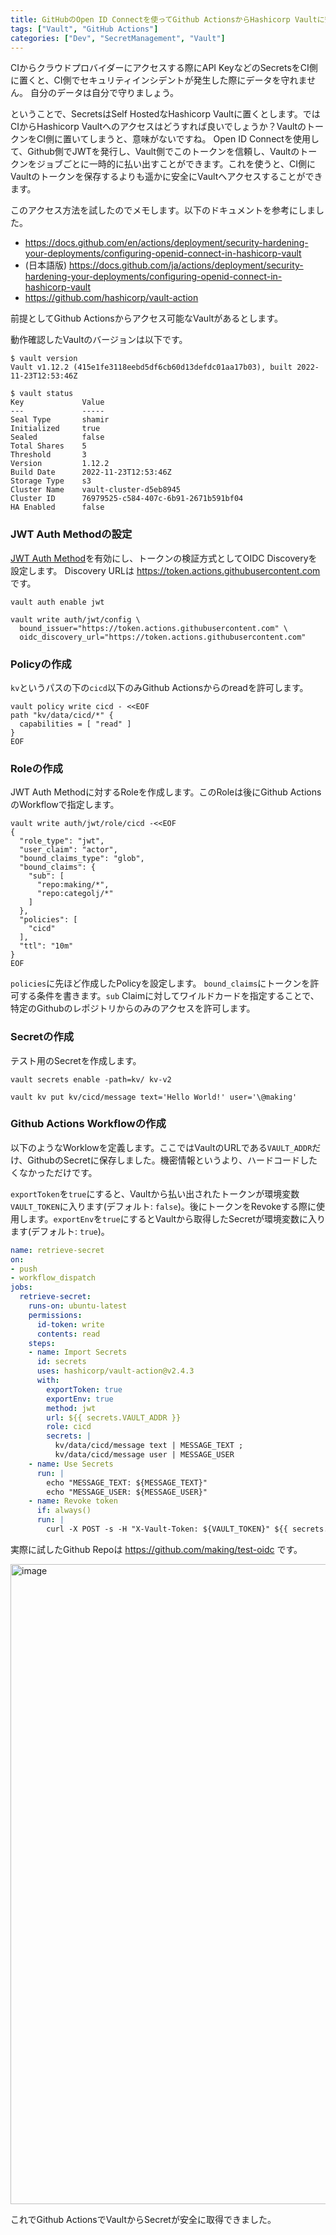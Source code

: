```yaml
---
title: GitHubのOpen ID Connectを使ってGithub ActionsからHashicorp Vaultに安全にアクセスするメモ
tags: ["Vault", "GitHub Actions"]
categories: ["Dev", "SecretManagement", "Vault"]
---
```


CIからクラウドプロバイダーにアクセスする際にAPI KeyなどのSecretsをCI側に置くと、CI側でセキュリティインシデントが発生した際にデータを守れません。
自分のデータは自分で守りましょう。

ということで、SecretsはSelf HostedなHashicorp Vaultに置くとします。ではCIからHashicorp Vaultへのアクセスはどうすれば良いでしょうか？VaultのトークンをCI側に置いてしまうと、意味がないですね。
Open ID Connectを使用して、Github側でJWTを発行し、Vault側でこのトークンを信頼し、Vaultのトークンをジョブごとに一時的に払い出すことができます。これを使うと、CI側にVaultのトークンを保存するよりも遥かに安全にVaultへアクセスすることができます。

このアクセス方法を試したのでメモします。以下のドキュメントを参考にしました。

* https://docs.github.com/en/actions/deployment/security-hardening-your-deployments/configuring-openid-connect-in-hashicorp-vault
* (日本語版) https://docs.github.com/ja/actions/deployment/security-hardening-your-deployments/configuring-openid-connect-in-hashicorp-vault
* https://github.com/hashicorp/vault-action


前提としてGithub Actionsからアクセス可能なVaultがあるとします。

動作確認したVaultのバージョンは以下です。

```
$ vault version
Vault v1.12.2 (415e1fe3118eebd5df6cb60d13defdc01aa17b03), built 2022-11-23T12:53:46Z

$ vault status
Key             Value
---             -----
Seal Type       shamir
Initialized     true
Sealed          false
Total Shares    5
Threshold       3
Version         1.12.2
Build Date      2022-11-23T12:53:46Z
Storage Type    s3
Cluster Name    vault-cluster-d5eb8945
Cluster ID      76979525-c584-407c-6b91-2671b591bf04
HA Enabled      false
```


### JWT Auth Methodの設定

[JWT Auth Method](https://developer.hashicorp.com/vault/docs/auth/jwt)を有効にし、トークンの検証方式としてOIDC Discoveryを設定します。
Discovery URLは https://token.actions.githubusercontent.com です。

```
vault auth enable jwt

vault write auth/jwt/config \
  bound_issuer="https://token.actions.githubusercontent.com" \
  oidc_discovery_url="https://token.actions.githubusercontent.com"
```


### Policyの作成

`kv`というパスの下の`cicd`以下のみGithub Actionsからのreadを許可します。

```
vault policy write cicd - <<EOF
path "kv/data/cicd/*" {
  capabilities = [ "read" ]
}
EOF
```


### Roleの作成

JWT Auth Methodに対するRoleを作成します。このRoleは後にGithub ActionsのWorkflowで指定します。

```
vault write auth/jwt/role/cicd -<<EOF
{
  "role_type": "jwt",
  "user_claim": "actor",
  "bound_claims_type": "glob",
  "bound_claims": {
    "sub": [
      "repo:making/*",
      "repo:categolj/*"
    ]
  },
  "policies": [
    "cicd"
  ],
  "ttl": "10m"
}
EOF
```

`policies`に先ほど作成したPolicyを設定します。
`bound_claims`にトークンを許可する条件を書きます。`sub` Claimに対してワイルドカードを指定することで、特定のGithubのレポジトリからのみのアクセスを許可します。


### Secretの作成

テスト用のSecretを作成します。

```
vault secrets enable -path=kv/ kv-v2
```

```
vault kv put kv/cicd/message text='Hello World!' user='\@making'
```

### Github Actions Workflowの作成

以下のようなWorklowを定義します。ここではVaultのURLである`VAULT_ADDR`だけ、GithubのSecretに保存しました。機密情報というより、ハードコードしたくなかっただけです。

`exportToken`を`true`にすると、Vaultから払い出されたトークンが環境変数`VAULT_TOKEN`に入ります(デフォルト: `false`)。後にトークンをRevokeする際に使用します。`exportEnv`を`true`にするとVaultから取得したSecretが環境変数に入ります(デフォルト: `true`)。

```yaml
name: retrieve-secret
on:
- push
- workflow_dispatch
jobs:
  retrieve-secret:
    runs-on: ubuntu-latest
    permissions:
      id-token: write
      contents: read
    steps:
    - name: Import Secrets
      id: secrets
      uses: hashicorp/vault-action@v2.4.3
      with:
        exportToken: true
        exportEnv: true
        method: jwt
        url: ${{ secrets.VAULT_ADDR }}
        role: cicd
        secrets: |
          kv/data/cicd/message text | MESSAGE_TEXT ;
          kv/data/cicd/message user | MESSAGE_USER
    - name: Use Secrets
      run: |
        echo "MESSAGE_TEXT: ${MESSAGE_TEXT}"
        echo "MESSAGE_USER: ${MESSAGE_USER}"
    - name: Revoke token
      if: always()
      run: |
        curl -X POST -s -H "X-Vault-Token: ${VAULT_TOKEN}" ${{ secrets.VAULT_ADDR }}/v1/auth/token/revoke-self
```

実際に試したGithub Repoは https://github.com/making/test-oidc です。

<img width="1024" alt="image" src="https://user-images.githubusercontent.com/106908/211255041-33676b9f-318f-4dae-841e-a32223de2855.png">

これでGithub ActionsでVaultからSecretが安全に取得できました。
